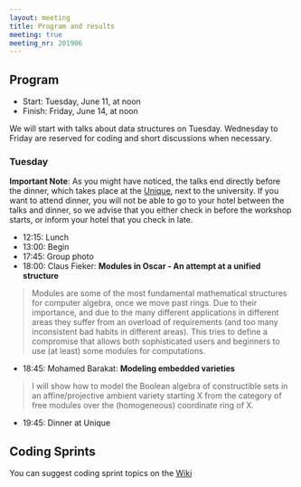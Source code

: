 ```yaml
---
layout: meeting
title: Program and results
meeting: true
meeting_nr: 201906
---
```


## Program
* Start: Tuesday, June 11, at noon
* Finish: Friday, June 14, at noon

We will start with talks about data structures on Tuesday. Wednesday to Friday are reserved for
coding and short discussions when necessary.

### Tuesday

**Important Note**: As you might have noticed, the talks end directly before the dinner,
which takes place at the [Unique](https://unique-kl.de/), next to the university.
If you want to attend dinner, you will not be able to go to your hotel between the
talks and dinner, so we advise that you either check in before the workshop starts,
or inform your hotel that you check in late.

* 12:15: Lunch
* 13:00: Begin
* 17:45: Group photo
* 18:00: Claus Fieker: **Modules in Oscar - An attempt at a unified structure**
> Modules are some of the most fundamental mathematical structures for
> computer algebra, once we move past rings.
> Due to their importance, and due to the many different applications in
> different areas they suffer from an overload of requirements (and too
> many inconsistent bad habits in different areas).
> This tries to define a compromise that allows both sophisticated users
> and beginners to use (at least) some modules for computations.
* 18:45: Mohamed Barakat: **Modeling embedded varieties**
> I will show how to model the Boolean algebra of constructible sets
> in an affine/projective ambient variety starting X
> from the category of free modules over the (homogeneous) coordinate ring of X.
* 19:45: Dinner at Unique

## Coding Sprints

You can suggest coding sprint topics on the [Wiki](https://github.com/oscar-system/OSCAR-private/wiki/2019-06-Workshop)
